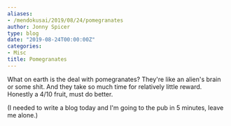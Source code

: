 ```yaml
---
aliases:
- /mendokusai/2019/08/24/pomegranates
author: Jonny Spicer
type: blog
date: "2019-08-24T00:00:00Z"
categories:
- Misc
title: Pomegranates
---
```

What on earth is the deal with pomegranates? They're like
an alien's brain or some shit. And they take so much time
for relatively little reward. Honestly a 4/10 fruit, must do better.

(I needed to write a blog today and I'm going to the pub in 5 minutes, leave me alone.)

